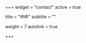 +++
widget = "contact"
active = true

title = "संपर्क"
subtitle = ""

weight = 7
autolink = true

+++
